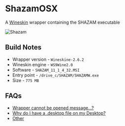 # ShazamOSX

A [Wineskin](http://wineskin.urgesoftware.com/) wrapper containing the SHAZAM executable

![Shazam](http://www.econometrics.com/_images/home/1.png)

## Build Notes

* Wrapper version - `Wineskine-2.6.2`
* Wineskin engine - `WS9Wine2.0`
* Software - `SHAZAM_11_1_4_32.MSI`
* Entry point - `/drive_c/SHAZAM/SHAZAMW.exe`
* Size - `775 MB`

## FAQs

* [Wrapper cannot be opened message...?](http://wineskin.urgesoftware.com/tiki-index.php?page=GateKeeper)
* [Why do I have a .desktop file on my Desktop?](http://wineskin.urgesoftware.com/tiki-index.php?page=Why+do+I+have+a+.desktop+file+on+my+Desktop)
* [Other](http://wineskin.urgesoftware.com/tiki-index.php?page=FAQ)
